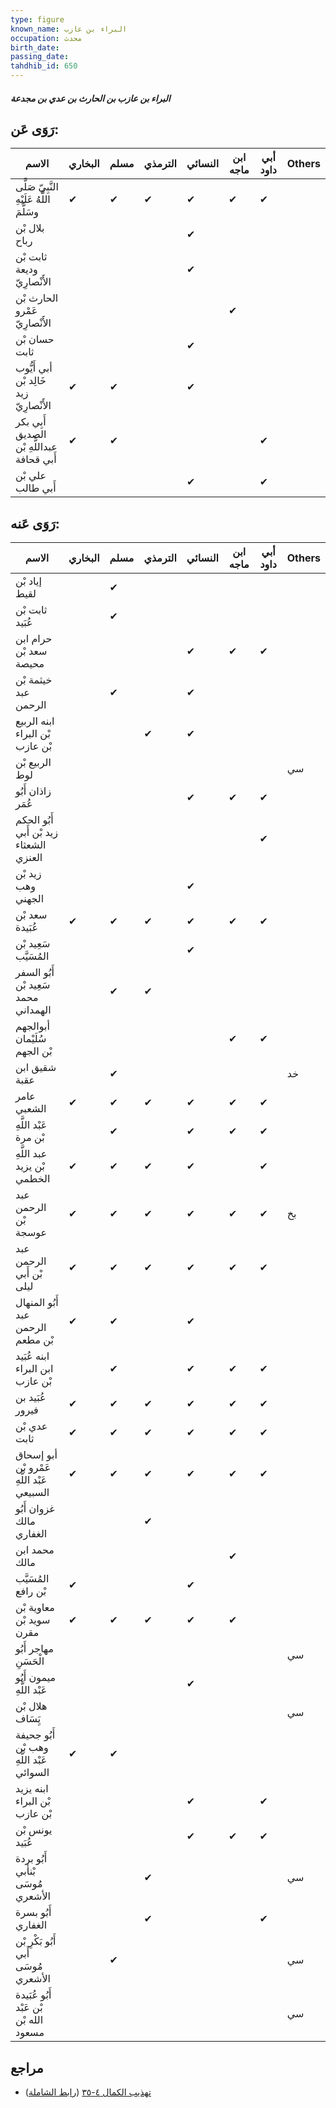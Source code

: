 ```yaml
---
type: figure
known_name: البراء بن عازب
occupation: محدث
birth_date:
passing_date:
tahdhib_id: 650
---
```

##### البراء بن عازب بن الحارث بن عدي بن مجدعة

## رَوَى عَن:
| الاسم                                      | البخاري | مسلم | الترمذي | النسائي | ابن ماجه | أبي داود | Others |
| ------------------------------------------ | ------- | ---- | ------- | ------- | -------- | -------- | ------ |
| النَّبِيّ صَلَّى اللَّهُ عَلَيْهِ وسَلَّمَ | ✔       | ✔    | ✔       | ✔       | ✔        | ✔        |        |
| بلال بْن رباح                              |         |      |         | ✔       |          |          |        |
| ثابت بْن وديعة الأَنْصارِيّ                |         |      |         | ✔       |          |          |        |
| الحارث بْن عَمْرو الأَنْصارِيّ             |         |      |         |         | ✔        |          |        |
| حسان بْن ثابت                              |         |      |         | ✔       |          |          |        |
| أبي أَيُّوب خَالِد بْن زيد الأَنْصارِيّ    | ✔       | ✔    |         | ✔       |          |          |        |
| أَبِي بكر الصديق عبداللَّهِ بْن أَبي قحافة | ✔       | ✔    |         |         |          | ✔        |        |
| علي بْن أَبي طالب                          |         |      |         | ✔       |          | ✔        |        |
## رَوَى عَنه:
| الاسم                                      | البخاري | مسلم | الترمذي | النسائي | ابن ماجه | أبي داود | Others |
| ------------------------------------------ | ------- | ---- | ------- | ------- | -------- | -------- | ------ |
| إياد بْن لقيط                              |         | ✔    |         |         |          |          |        |
| ثابت بْن عُبَيد                            |         | ✔    |         |         |          |          |        |
| حرام ابن سعد بْن محيصة                     |         |      |         | ✔       | ✔        | ✔        |        |
| خيثمة بْن عبد الرحمن                       |         | ✔    |         | ✔       |          |          |        |
| ابنه الربيع بْن البراء بْن عازب            |         |      | ✔       | ✔       |          |          |        |
| الربيع بْن لوط                             |         |      |         |         |          |          | سي     |
| زاذان أَبُو عُمَر                          |         |      |         | ✔       | ✔        | ✔        |        |
| أَبُو الحكم زيد بْن أَبي الشعثاء العنزي    |         |      |         |         |          | ✔        |        |
| زيد بْن وهب الجهني                         |         |      |         | ✔       |          |          |        |
| سعد بْن عُبَيدة                            | ✔       | ✔    | ✔       | ✔       | ✔        | ✔        |        |
| سَعِيد بْن المُسَيَّب                      |         |      |         | ✔       |          |          |        |
| أَبُو السفر سَعِيد بْن محمد الهمداني       |         | ✔    | ✔       |         |          |          |        |
| أبوالجهم سُلَيْمان بْن الجهم               |         |      |         |         | ✔        | ✔        |        |
| شقيق ابن عقبة                              |         | ✔    |         |         |          |          | خد     |
| عامر الشعبي                                | ✔       | ✔    | ✔       | ✔       | ✔        | ✔        |        |
| عَبْد اللَّهِ بْن مرة                      |         | ✔    |         | ✔       | ✔        | ✔        |        |
| عبد اللَّهِ بْن يزيد الخطمي                | ✔       | ✔    | ✔       | ✔       |          | ✔        |        |
| عبد الرحمن بْن عوسجة                       | ✔       | ✔    | ✔       | ✔       | ✔        | ✔        | بخ     |
| عبد الرحمن بْن أَبي ليلى                   | ✔       | ✔    | ✔       | ✔       | ✔        | ✔        |        |
| أَبُو المنهال عبد الرحمن بْن مطعم          | ✔       | ✔    |         | ✔       |          |          |        |
| ابنه عُبَيد ابن البراء بْن عازب            |         | ✔    |         | ✔       | ✔        | ✔        |        |
| عُبَيد بن فيرور                            | ✔       | ✔    | ✔       | ✔       | ✔        | ✔        |        |
| عدي بْن ثابت                               | ✔       | ✔    | ✔       | ✔       | ✔        | ✔        |        |
| أبو إسحاق عَمْرو بْن عَبْد اللَّهِ السبيعي | ✔       | ✔    | ✔       | ✔       | ✔        | ✔        |        |
| غزوان أَبُو مالك الغفاري                   |         |      | ✔       |         |          |          |        |
| محمد ابن مالك                              |         |      |         |         | ✔        |          |        |
| المُسَيَّب بْن رافع                        | ✔       |      |         | ✔       |          |          |        |
| معاوية بْن سويد بْن مقرن                   | ✔       | ✔    | ✔       | ✔       | ✔        |          |        |
| مهاجر أَبُو الْحَسَنِ                      |         |      |         |         |          |          | سي     |
| ميمون أَبُو عَبْد اللَّهِ                  |         |      |         | ✔       |          |          |        |
| هلال بْن يَِسَاف                           |         |      |         |         |          |          | سي     |
| أَبُو جحيفة وهب بْن عَبْد اللَّهِ السوائي  | ✔       | ✔    |         |         |          |          |        |
| ابنه يزيد بْن البراء بْن عازب              |         |      |         | ✔       |          | ✔        |        |
| يونس بْن عُبَيد                            |         |      |         | ✔       | ✔        | ✔        |        |
| أَبُو بردة بْنأبي مُوسَى الأشعري           |         |      | ✔       |         |          |          | سي     |
| أَبُو بسرة الغفاري                         |         |      | ✔       |         |          | ✔        |        |
| أَبُو بَكْرِ بْن أَبي مُوسَى الأشعري       |         | ✔    |         |         |          |          | سي     |
| أَبُو عُبَيدة بْن عَبْد الله بْن مسعود     |         |      |         |         |          |          | سي     |
## مراجع
- [تهذيب الكمال ٤-٣٥](obsidian://open?vault=Tahdhib-al-Kamal&file=Figures/٦٥٠-البراء%20بن%20عازب%20بن%20الحارث%20بن%20عدي%20بن%20مجدعة) ([رابط الشاملة](https://shamela.ws/book/3722/1549))